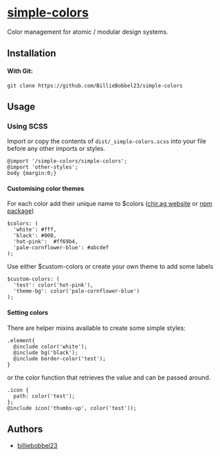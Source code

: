 # [simple-colors](https://github.com/BillieBobbel23/simple-colors/)
Color management for atomic / modular design systems.

## Installation

#### With Git:
```git clone https://github.com/BillieBobbel23/simple-colors```

## Usage

### Using SCSS

Import or copy the contents of ```dist/_simple-colors.scss``` into your file before any other imports or styles.
```
@import '/simple-colors/simple-colors';
@import 'other-styles';
body {margin:0;}
```

#### Customising color themes

For each color add their unique name to $colors ([chir.ag website](http://chir.ag/projects/name-that-color/#6195ED) or [npm package](https://www.npmjs.com/package/namethatcolor))
```
$colors: (
  'white': #fff,
  'black': #000,
  'hot-pink':  #ff69b4,
  'pale-cornflower-blue': #abcdef
);
```
Use either $custom-colors or create your own theme to add some labels
```
$custom-colors: (
  'test': color('hot-pink'),
  'theme-bg': color('pale-cornflower-blue')
);
```

#### Setting colors

There are helper mixins available to create some simple styles:
```
.element{
  @include color('white');
  @include bg('black');
  @include border-color('test');
}
```
or the color function that retrieves the value and can be passed around.
```
.icon {
  path: color('test');
};
@include icon('thumbs-up', color('test'));
```

## Authors

* [billiebobbel23](https://github.com/BillieBobbel23/)
